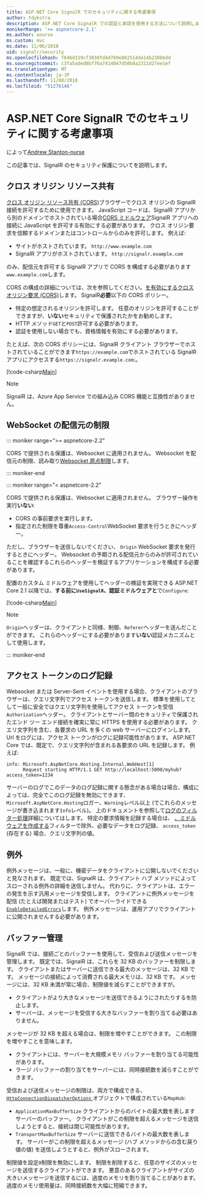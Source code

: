 ```yaml
---
title: ASP.NET Core SignalR でのセキュリティに関する考慮事項
author: tdykstra
description: ASP.NET Core SignalR での認証と承認を使用する方法について説明します。
monikerRange: '>= aspnetcore-2.1'
ms.author: anurse
ms.custom: mvc
ms.date: 11/06/2018
uid: signalr/security
ms.openlocfilehash: f646d319cf3030fd4d769e882514da14b230bbdd
ms.sourcegitcommit: c3fa5aded0bf76a7414047d50b8a2311d27ee1ef
ms.translationtype: MT
ms.contentlocale: ja-JP
ms.lasthandoff: 11/08/2018
ms.locfileid: "51276146"
---
```

# <a name="security-considerations-in-aspnet-core-signalr"></a>ASP.NET Core SignalR でのセキュリティに関する考慮事項

によって[Andrew Stanton-nurse](https://twitter.com/anurse)

この記事では、SignalR のセキュリティ保護についてを説明します。

## <a name="cross-origin-resource-sharing"></a>クロス オリジン リソース共有

[クロス オリジン リソース共有 (CORS)](https://www.w3.org/TR/cors/)ブラウザーでクロス オリジンの SignalR 接続を許可するために使用できます。 JavaScript コードは、SignalR アプリから別のドメインでホストされている場合[CORS ミドルウェア](xref:security/cors)SignalR アプリへの接続に JavaScript を許可する有効にする必要があります。 クロス オリジン要求を信頼するドメインまたはコントロールからのみを許可します。 例えば:

* サイトがホストされています。 `http://www.example.com`
* SignalR アプリがホストされています。 `http://signalr.example.com`

のみ、配信元を許可する SignalR アプリで CORS を構成する必要があります`www.example.com`します。

CORS の構成の詳細については、次を参照してください。[を有効にするクロス オリジン要求 (CORS)](xref:security/cors)します。 SignalR**必要**以下の CORS ポリシー。

* 特定の想定されるオリジンを許可します。 任意のオリジンを許可することができますが、**いない**セキュリティで保護されたかをお勧めします。
* HTTP メソッド`GET`と`POST`許可する必要があります。
* 認証を使用しない場合でも、資格情報を有効にする必要があります。

たとえば、次の CORS ポリシーには、SignalR クライアント ブラウザーでホストされていることができます`https://example.com`でホストされている SignalR アプリにアクセスする`https://signalr.example.com`:。

[!code-csharp[Main](security/sample/Startup.cs?name=snippet1)]

> [!NOTE]
> SignalR は、Azure App Service での組み込み CORS 機能と互換性がありません。

## <a name="websocket-origin-restriction"></a>WebSocket の配信元の制限

::: moniker range=">= aspnetcore-2.2"

CORS で提供される保護は、Websocket に適用されません。 Websocket を配信元の制限、読み取り[Websocket 原点制限](xref:fundamentals/websockets#websocket-origin-restriction)します。

::: moniker-end

::: moniker range="< aspnetcore-2.2"

CORS で提供される保護は、Websocket に適用されません。 ブラウザー操作を実行**いない**:

* CORS の事前要求を実行します。
* 指定された制限を尊重`Access-Control`WebSocket 要求を行うときにヘッダー。

ただし、ブラウザーを送信しないでください、 `Origin` WebSocket 要求を発行するときにヘッダー。 Websocket の予期される配信元からのみが許可されていることを確認するこれらのヘッダーを検証するアプリケーションを構成する必要があります。

配置のカスタム ミドルウェアを使用してヘッダーの検証を実現できる ASP.NET Core 2.1 以降では、**する前に`UseSignalR`、認証ミドルウェアと**で`Configure`:

[!code-csharp[Main](security/sample/Startup.cs?name=snippet2)]

> [!NOTE]
> `Origin`ヘッダーは、クライアントと同様、制御、`Referer`ヘッダーを送んだことができます。 これらのヘッダーにする必要があります**いない**認証メカニズムとして使用します。

::: moniker-end

## <a name="access-token-logging"></a>アクセス トークンのログ記録

Websocket または Server-Sent イベントを使用する場合、クライアントのブラウザーは、クエリ文字列でアクセス トークンを送信します。 標準を使用してとして一般に安全ではクエリ文字列を使用してアクセス トークンを受信`Authorization`ヘッダー。 クライアントとサーバー間のセキュリティで保護されたエンド ツー エンド接続を確実に常に HTTPS を使用する必要があります。 クエリ文字列を含む、各要求の URL を多くの web サーバーにログインします。 Url をログには、アクセス トークンがログに記録可能性があります。 ASP.NET Core では、既定で、クエリ文字列が含まれる各要求の URL を記録します。 例えば:

```
info: Microsoft.AspNetCore.Hosting.Internal.WebHost[1]
      Request starting HTTP/1.1 GET http://localhost:5000/myhub?access_token=1234
```

サーバーのログでこのデータのログ記録に関する懸念がある場合は場合、構成によっては、完全でこのログ記録を無効にできます、`Microsoft.AspNetCore.Hosting`ロガー、`Warning`レベル以上 (でこれらのメッセージが書き込まれます`Info`レベル)。 上のドキュメントを参照して[ログのフィルター処理](xref:fundamentals/logging/index#log-filtering)詳細についてはします。 特定の要求情報を記録する場合は、 [、ミドルウェアを作成する](xref:fundamentals/middleware/index#write-middleware)フィルターで除外、必要なデータをログ記録、 `access_token` (存在する) 場合、クエリ文字列の値。

## <a name="exceptions"></a>例外

例外メッセージは、一般に、機密データをクライアントに公開しないでくださいと見なされます。 既定では、SignalR は、クライアント ハブ メソッドによってスローされる例外の詳細を送信しません。 代わりに、クライアントは、エラーの発生を示す汎用メッセージを受信します。 クライアントに例外メッセージを配信 (たとえば開発またはテスト) でオーバーライドできる[ `EnableDetailedErrors`](xref:signalr/configuration#configure-server-options)します。 例外メッセージは、運用アプリでクライアントに公開されませんする必要があります。

## <a name="buffer-management"></a>バッファー管理

SignalR では、接続ごとのバッファーを使用して、受信および送信メッセージを管理します。 既定では、SignalR は、これらを 32 KB のバッファーを制限します。 クライアントまたはサーバーに送信できる最大のメッセージは、32 KB です。 メッセージの接続によって消費される最大メモリは、32 KB です。 メッセージには、32 KB 未満が常に場合、制限値を減らすことができますが。

* クライアントがより大きなメッセージを送信できるようにされたりするを防止します。
* サーバーは、メッセージを受信する大きなバッファーを割り当てる必要はありません。

メッセージが 32 KB を超える場合は、制限を増やすことができます。 この制限を増やすことを意味します。

* クライアントには、サーバーを大規模メモリ バッファーを割り当てる可能性があります。
* ラージ バッファーの割り当てをサーバーには、同時接続数を減らすことができます。

受信および送信メッセージの制限は、両方で構成できる、 [ `HttpConnectionDispatcherOptions` ](xref:signalr/configuration#configure-server-options)オブジェクトで構成されている`MapHub`:

* `ApplicationMaxBufferSize` クライアントからのバイトの最大数を表しますサーバーのバッファー。 クライアントがこの制限を超えるメッセージを送信しようとすると、接続は閉じ可能性があります。
* `TransportMaxBufferSize` サーバーに送信できるバイトの最大数を表します。 サーバーがこの制限を超えるメッセージ (ハブ メソッドからの含む戻り値の値) を送信しようとすると、例外がスローされます。

制限値を設定`0`制限を無効にします。 制限を削除すると、任意のサイズのメッセージを送信するクライアントができます。 悪意のあるクライアントがサイズの大きいメッセージを送信するには、過度のメモリを割り当てることがあります。 過度のメモリ使用量は、同時接続数を大幅に短縮できます。
